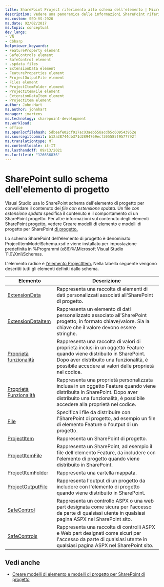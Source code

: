 ```yaml
---
title: SharePoint Project riferimento allo schema dell'elemento | Microsoft Docs
description: Vedere una panoramica delle informazioni SharePoint riferimento a XML Schema dell'elemento di progetto (ProjectItemModelSchema.xsd), che viene usato per convalidare il contenuto dei file con estensione spdata.
ms.custom: SEO-VS-2020
ms.date: 02/02/2017
ms.topic: conceptual
dev_langs:
- VB
- CSharp
helpviewer_keywords:
- FeatureProperty element
- SafeControls element
- SafeControl element
- .spdata files
- ExtensionData element
- FeatureProperties element
- ProjectOutputFile element
- Files element
- ProjectItemFolder element
- ProjectItemFile element
- ExtensionDataItem element
- ProjectItem element
author: John-Hart
ms.author: johnhart
manager: jmartens
ms.technology: sharepoint-development
ms.workload:
- office
ms.openlocfilehash: 5dbeefe02cf917ac03aeb558acdb5c609543952e
ms.sourcegitcommit: b12a38744db371d2894769ecf305585f9577792f
ms.translationtype: MT
ms.contentlocale: it-IT
ms.lasthandoff: 09/13/2021
ms.locfileid: "126636836"
---
```

# <a name="sharepoint-project-item-schema-reference"></a>SharePoint sullo schema dell'elemento di progetto
  Visual Studio usa lo SharePoint schema dell'elemento di progetto per convalidare il contenuto dei *file con estensione spdata.* Un file *con estensione spdata* specifica il contenuto e il comportamento di un SharePoint progetto. Per altre informazioni sul contenuto degli elementi SharePoint progetto, vedere Creare modelli di elemento e modelli di progetto per SharePoint [di progetto.](../sharepoint/creating-item-templates-and-project-templates-for-sharepoint-project-items.md)

 Lo schema SharePoint dell'elemento di progetto è denominato ProjectItemModelSchema.xsd e viene installato per impostazione predefinita in %Programmi (x86)%\Microsoft Visual Studio 11.0\Xml\Schemas.

 L'elemento radice è [l'elemento ProjectItem.](../sharepoint/projectitem-element.md) Nella tabella seguente vengono descritti tutti gli elementi definiti dallo schema.

|Elemento|Descrizione|
|-------------|-----------------|
|[ExtensionData](../sharepoint/extensiondata-element.md)|Rappresenta una raccolta di elementi di dati personalizzati associati all'SharePoint di progetto.|
|[ExtensionDataItem](../sharepoint/extensiondataitem-element.md)|Rappresenta un elemento di dati personalizzato associato all'SharePoint progetto, in formato chiave/valore. Sia la chiave che il valore devono essere stringhe.|
|[Proprietà funzionalità](../sharepoint/featureproperties-element.md)|Rappresenta una raccolta di valori di proprietà inclusi in un oggetto Feature quando viene distribuito in SharePoint. Dopo aver distribuito una funzionalità, è possibile accedere ai valori delle proprietà nel codice.|
|[Proprietà Funzionalità](../sharepoint/featureproperty-element.md)|Rappresenta una proprietà personalizzata inclusa in un oggetto Feature quando viene distribuita in SharePoint. Dopo aver distribuito una funzionalità, è possibile accedere alla proprietà nel codice.|
|[File](../sharepoint/files-element.md)|Specifica i file da distribuire con l'SharePoint di progetto, ad esempio un file di elemento Feature o l'output di un progetto.|
|[ProjectItem](../sharepoint/projectitem-element.md)|Rappresenta un SharePoint di progetto.|
|[ProjectItemFile](../sharepoint/projectitemfile-element.md)|Rappresenta un SharePoint, ad esempio il file dell'elemento Feature, da includere con l'elemento di progetto quando viene distribuito in SharePoint.|
|[ProjectItemFolder](../sharepoint/projectitemfolder-element.md)|Rappresenta una cartella mappata.|
|[ProjectOutputFile](../sharepoint/projectoutputfile-element.md)|Rappresenta l'output di un progetto da includere con l'elemento di progetto quando viene distribuito in SharePoint.|
|[SafeControl](../sharepoint/safecontrol-element.md)|Rappresenta un controllo ASPX o una web part designata come sicura per l'accesso da parte di qualsiasi utente in qualsiasi pagina ASPX nel SharePoint sito.|
|[SafeControls](../sharepoint/safecontrols-element.md)|Rappresenta una raccolta di controlli ASPX e Web part designati come sicuri per l'accesso da parte di qualsiasi utente in qualsiasi pagina ASPX nel SharePoint sito.|

## <a name="see-also"></a>Vedi anche
- [Creare modelli di elemento e modelli di progetto per SharePoint di progetto](../sharepoint/creating-item-templates-and-project-templates-for-sharepoint-project-items.md)
